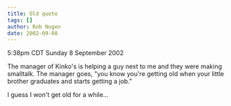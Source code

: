 ```yaml
---
title: Old quote
tags: []
author: Rob Nugen
date: 2002-09-08
---
```


<p class=date>5:38pm CDT Sunday 8 September 2002</p>

<p>The manager of Kinko's is helping a guy next to me and they were
making smalltalk.  The manager goes, "you know you're getting old when
your little brother graduates and starts getting a job."</p>

<p>I guess I won't get old for a while...</p>
